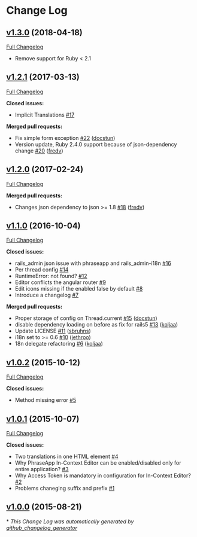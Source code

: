 # Change Log

## [v1.3.0](https://github.com/phrase/phraseapp-in-context-editor-ruby/tree/v1.3.0) (2018-04-18)
[Full Changelog](https://github.com/phrase/phraseapp-in-context-editor-ruby/compare/v1.2.1...v1.3.0)
- Remove support for Ruby < 2.1

## [v1.2.1](https://github.com/phrase/phraseapp-in-context-editor-ruby/tree/v1.2.1) (2017-03-13)
[Full Changelog](https://github.com/phrase/phraseapp-in-context-editor-ruby/compare/v1.2.0...v1.2.1)

**Closed issues:**

- Implicit Translations [\#17](https://github.com/phrase/phraseapp-in-context-editor-ruby/issues/17)

**Merged pull requests:**

- Fix simple form exception [\#22](https://github.com/phrase/phraseapp-in-context-editor-ruby/pull/22) ([docstun](https://github.com/docstun))
- Version update, Ruby 2.4.0 support because of json-dependency change  [\#20](https://github.com/phrase/phraseapp-in-context-editor-ruby/pull/20) ([fredv](https://github.com/fredv))

## [v1.2.0](https://github.com/phrase/phraseapp-in-context-editor-ruby/tree/v1.2.0) (2017-02-24)
[Full Changelog](https://github.com/phrase/phraseapp-in-context-editor-ruby/compare/v1.1.0...v1.2.0)

**Merged pull requests:**

- Changes json dependency to json \>= 1.8 [\#18](https://github.com/phrase/phraseapp-in-context-editor-ruby/pull/18) ([fredv](https://github.com/fredv))

## [v1.1.0](https://github.com/phrase/phraseapp-in-context-editor-ruby/tree/v1.1.0) (2016-10-04)
[Full Changelog](https://github.com/phrase/phraseapp-in-context-editor-ruby/compare/v1.0.2...v1.1.0)

**Closed issues:**

- rails\_admin json issue with phraseapp and rails\_admin-i18n [\#16](https://github.com/phrase/phraseapp-in-context-editor-ruby/issues/16)
- Per thread config [\#14](https://github.com/phrase/phraseapp-in-context-editor-ruby/issues/14)
- RuntimeError: not found? [\#12](https://github.com/phrase/phraseapp-in-context-editor-ruby/issues/12)
- Editor conflicts the angular router [\#9](https://github.com/phrase/phraseapp-in-context-editor-ruby/issues/9)
- Edit icons missing if the enabled false by default [\#8](https://github.com/phrase/phraseapp-in-context-editor-ruby/issues/8)
- Introduce a changelog [\#7](https://github.com/phrase/phraseapp-in-context-editor-ruby/issues/7)

**Merged pull requests:**

- Proper storage of config on Thread.current [\#15](https://github.com/phrase/phraseapp-in-context-editor-ruby/pull/15) ([docstun](https://github.com/docstun))
- disable dependency loading on before as fix for rails5 [\#13](https://github.com/phrase/phraseapp-in-context-editor-ruby/pull/13) ([koljaa](https://github.com/koljaa))
- Update LICENSE [\#11](https://github.com/phrase/phraseapp-in-context-editor-ruby/pull/11) ([sbruhns](https://github.com/sbruhns))
- i18n set to \>= 0.6 [\#10](https://github.com/phrase/phraseapp-in-context-editor-ruby/pull/10) ([jethroo](https://github.com/jethroo))
- 18n delegate refactoring [\#6](https://github.com/phrase/phraseapp-in-context-editor-ruby/pull/6) ([koljaa](https://github.com/koljaa))

## [v1.0.2](https://github.com/phrase/phraseapp-in-context-editor-ruby/tree/v1.0.2) (2015-10-12)
[Full Changelog](https://github.com/phrase/phraseapp-in-context-editor-ruby/compare/v1.0.1...v1.0.2)

**Closed issues:**

- Method missing error [\#5](https://github.com/phrase/phraseapp-in-context-editor-ruby/issues/5)

## [v1.0.1](https://github.com/phrase/phraseapp-in-context-editor-ruby/tree/v1.0.1) (2015-10-07)
[Full Changelog](https://github.com/phrase/phraseapp-in-context-editor-ruby/compare/v1.0.0...v1.0.1)

**Closed issues:**

- Two translations in one HTML element [\#4](https://github.com/phrase/phraseapp-in-context-editor-ruby/issues/4)
- Why PhraseApp In-Context Editor can be enabled/disabled only for entire application? [\#3](https://github.com/phrase/phraseapp-in-context-editor-ruby/issues/3)
- Why Access Token is mandatory in configuration for In-Context Editor?  [\#2](https://github.com/phrase/phraseapp-in-context-editor-ruby/issues/2)
- Problems chaneging suffix and prefix [\#1](https://github.com/phrase/phraseapp-in-context-editor-ruby/issues/1)

## [v1.0.0](https://github.com/phrase/phraseapp-in-context-editor-ruby/tree/v1.0.0) (2015-08-21)


\* *This Change Log was automatically generated by [github_changelog_generator](https://github.com/skywinder/Github-Changelog-Generator)*